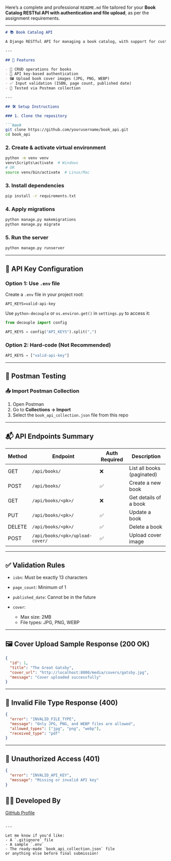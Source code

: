 Here’s a complete and professional `README.md` file tailored for your **Book Catalog RESTful API with authentication and file upload**, as per the assignment requirements.

---

````markdown
# 📚 Book Catalog API

A Django RESTful API for managing a book catalog, with support for custom API key authentication and book cover image uploads.

---

## 🚀 Features

- 📖 CRUD operations for books
- 🔐 API key-based authentication
- 🖼️ Upload book cover images (JPG, PNG, WEBP)
- ✅ Input validation (ISBN, page count, published date)
- 🔄 Tested via Postman collection

---

## 🛠️ Setup Instructions

### 1. Clone the repository

```bash
git clone https://github.com/yourusername/book_api.git
cd book_api
````

### 2. Create & activate virtual environment

```bash
python -m venv venv
venv\Scripts\activate  # Windows
# OR
source venv/bin/activate  # Linux/Mac
```

### 3. Install dependencies

```bash
pip install -r requirements.txt
```

### 4. Apply migrations

```bash
python manage.py makemigrations
python manage.py migrate
```

### 5. Run the server

```bash
python manage.py runserver
```

---

## 🔐 API Key Configuration

### Option 1: Use `.env` file

Create a `.env` file in your project root:

```env
API_KEYS=valid-api-key
```

Use `python-decouple` or `os.environ.get()` in `settings.py` to access it:

```python
from decouple import config

API_KEYS = config("API_KEYS").split(",")
```

### Option 2: Hard-code (Not Recommended)

```python
API_KEYS = ["valid-api-key"]
```

---

## 🧪 Postman Testing

### 📤 Import Postman Collection

1. Open Postman
2. Go to **Collections → Import**
3. Select the `book_api_collection.json` file from this repo

---

## 📬 API Endpoints Summary

| Method | Endpoint                        | Auth Required | Description                |
| ------ | ------------------------------- | ------------- | -------------------------- |
| GET    | `/api/books/`                   | ❌             | List all books (paginated) |
| POST   | `/api/books/`                   | ✅             | Create a new book          |
| GET    | `/api/books/<pk>/`              | ❌             | Get details of a book      |
| PUT    | `/api/books/<pk>/`              | ✅             | Update a book              |
| DELETE | `/api/books/<pk>/`              | ✅             | Delete a book              |
| POST   | `/api/books/<pk>/upload-cover/` | ✅             | Upload cover image         |

---

## ✅ Validation Rules

* `isbn`: Must be exactly 13 characters
* `page_count`: Minimum of 1
* `published_date`: Cannot be in the future
* `cover`:

  * Max size: 2MB
  * File types: JPG, PNG, WEBP

---

## 🖼️ Cover Upload Sample Response (200 OK)

```json
{
  "id": 1,
  "title": "The Great Gatsby",
  "cover_url": "http://localhost:8000/media/covers/gatsby.jpg",
  "message": "Cover uploaded successfully"
}
```

---

## 🚫 Invalid File Type Response (400)

```json
{
  "error": "INVALID_FILE_TYPE",
  "message": "Only JPG, PNG, and WEBP files are allowed",
  "allowed_types": ["jpg", "png", "webp"],
  "received_type": "pdf"
}
```

---

## 🔐 Unauthorized Access (401)

```json
{
  "error": "INVALID_API_KEY",
  "message": "Missing or invalid API key"
}
```


## 👨‍💻 Developed By

[GitHub Profile](https://github.com/sanket-sakariya)

```

---

Let me know if you'd like:
- A `.gitignore` file
- A sample `.env`
- The ready-made `book_api_collection.json` file  
or anything else before final submission!
```
